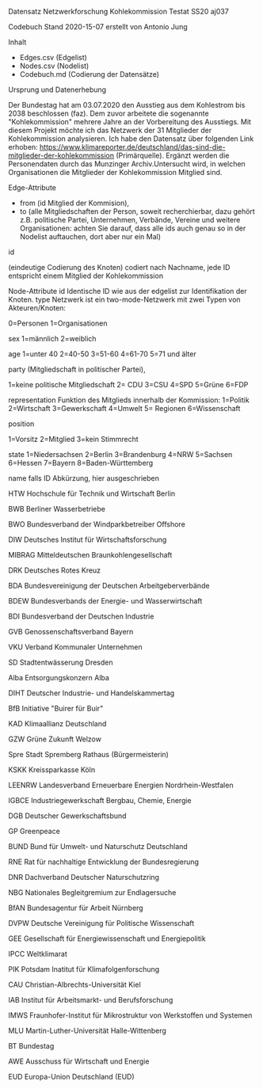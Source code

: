 ﻿Datensatz Netzwerkforschung Kohlekommission Testat SS20 aj037


Codebuch Stand 2020-15-07
erstellt von Antonio Jung


Inhalt
* Edges.csv (Edgelist)
* Nodes.csv (Nodelist)
* Codebuch.md (Codierung der Datensätze)

Ursprung und Datenerhebung

Der Bundestag hat am 03.07.2020 den Ausstieg aus dem Kohlestrom bis 2038 beschlossen (faz). Dem zuvor arbeitete die sogenannte "Kohlekommission" mehrere Jahre an der Vorbereitung des Ausstiegs. Mit diesem Projekt möchte ich das Netzwerk der 31 Mitglieder der Kohlekommission analysieren.
Ich habe den Datensatz über folgenden Link erhoben: https://www.klimareporter.de/deutschland/das-sind-die-mitglieder-der-kohlekommission (Primärquelle). Ergänzt werden die Personendaten durch das Munzinger Archiv.Untersucht wird, in welchen Organisationen die Mitglieder der Kohlekommission Mitglied sind. 


Edge-Attribute


- from (id Mitglied der Kommision),  
- to (alle Mitgliedschaften der Person, soweit recherchierbar, dazu gehört z.B. politische Partei, Unternehmen, Verbände, Vereine und weitere Organisationen: achten Sie darauf, dass alle ids auch genau so in der Nodelist auftauchen, dort aber nur ein Mal)


id


(eindeutige Codierung des Knoten)
codiert nach Nachname, jede ID entspricht einem Mitglied der Kohlekommission


Node-Attribute
id
Identische ID wie aus der edgelist zur Identifikation der Knoten.
type
Netzwerk ist ein two-mode-Netzwerk mit zwei Typen von Akteuren/Knoten:


0=Personen 
1=Organisationen




sex
1=männlich
2=weiblich




age
1=unter 40
2=40-50
3=51-60
4=61-70
5=71 und älter


party 
(Mitgliedschaft in politischer Partei),


1=keine politische Mitgliedschaft
2= CDU
3=CSU
4=SPD
5=Grüne
6=FDP


representation 
Funktion des Mitglieds innerhalb der Kommission: 
1=Politik
2=Wirtschaft
3=Gewerkschaft
4=Umwelt
5= Regionen
6=Wissenschaft


position 


1=Vorsitz
2=Mitglied
3=kein Stimmrecht


state 
1=Niedersachsen
2=Berlin
3=Brandenburg
4=NRW
5=Sachsen
6=Hessen
7=Bayern
8=Baden-Württemberg


name
falls ID Abkürzung, hier ausgeschrieben

HTW	Hochschule für Technik und Wirtschaft Berlin

BWB	Berliner Wasserbetriebe

BWO	Bundesverband der Windparkbetreiber Offshore

DIW	Deutsches Institut für Wirtschaftsforschung

MIBRAG	Mitteldeutschen Braunkohlengesellschaft 

DRK	Deutsches Rotes Kreuz

BDA	Bundesvereinigung der Deutschen Arbeitgeberverbände

BDEW	Bundesverbands der Energie- und Wasserwirtschaft

BDI	Bundesverband der Deutschen Industrie 

GVB	Genossenschaftsverband Bayern

VKU	Verband Kommunaler Unternehmen

SD	Stadtentwässerung Dresden

Alba	Entsorgungskonzern Alba

DIHT	Deutscher Industrie- und Handelskammertag

BfB	Initiative "Buirer für Buir"

KAD	Klimaallianz Deutschland

GZW	Grüne Zukunft Welzow

Spre	Stadt Spremberg Rathaus (Bürgermeisterin) 

KSKK	Kreissparkasse Köln

LEENRW	Landesverband Erneuerbare Energien Nordrhein-Westfalen 

IGBCE	Industriegewerkschaft Bergbau, Chemie, Energie

DGB	Deutscher Gewerkschaftsbund

GP	Greenpeace

BUND	Bund für Umwelt- und Naturschutz Deutschland

RNE	Rat für nachhaltige Entwicklung der Bundesregierung

DNR	Dachverband Deutscher Naturschutzring

NBG	Nationales Begleitgremium zur Endlagersuche

BfAN	Bundesagentur für Arbeit Nürnberg

DVPW	Deutsche Vereinigung für Politische Wissenschaft

GEE	Gesellschaft für Energiewissenschaft und Energiepolitik

IPCC	Weltklimarat

PIK	Potsdam Inatitut für Klimafolgenforschung

CAU	Christian-Albrechts-Universität Kiel

IAB	Institut für Arbeitsmarkt- und Berufsforschung

IMWS	Fraunhofer-Institut für Mikrostruktur von Werkstoffen und Systemen

MLU	Martin-Luther-Universität Halle-Wittenberg

BT	Bundestag

AWE	Ausschuss für Wirtschaft und Energie

EUD	Europa-Union Deutschland (EUD)
